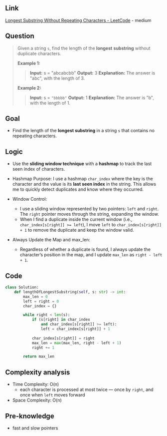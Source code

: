 ## Link
[Longest Substring Without Repeating Characters - LeetCode](https://leetcode.com/problems/longest-substring-without-repeating-characters/description/) - medium
## Question
> Given a string `s`, find the length of the **longest** **substring** without duplicate characters.
> 
> **Example 1:**
>> **Input:** s = "abcabcbb"
>> **Output:** 3
>> **Explanation:** The answer is "abc", with the length of 3.
>
> **Example 2:**
>> **Input:** s = `"bbbbb"`
>> **Output:** 1
>> **Explanation:** The answer is "b", with the length of 1.
## Goal
- Find the length of the **longest substring** in a string `s` that contains no repeating characters.
## Logic
- Use the **sliding window technique** with a **hashmap** to track the last seen index of characters.
- Hashmap Purpose:
	I use a hashmap `char_index` where the key is the character and the value is its **last seen index** in the string. This allows me to quickly detect duplicates and know where they occurred.
- Window Control:
	- I use a sliding window represented by two pointers: `left` and `right`. The `right` pointer moves through the string, expanding the window.  
	- When I find a duplicate inside the current window (i.e., `char_index[s[right]] >= left`), I move `left` to `char_index[s[right]] + 1` to remove the duplicate and keep the window valid.
    
- Always Update the Map and max_len:
	- Regardless of whether a duplicate is found, I always update the character’s position in the map, and I update `max_len` as `right - left + 1`.

## Code
```python
class Solution:
    def lengthOfLongestSubstring(self, s: str) -> int:
        max_len = 0
        left = right = 0
        char_index = {}

        while right < len(s):
            if (s[right] in char_index
                and char_index[s[right]] >= left):
                left = char_index[s[right]] + 1
            
            char_index[s[right]] = right
            max_len = max(max_len, right - left + 1)
            right += 1

        return max_len
```
## Complexity analysis
- Time Complexity: O(n)
	- each character is processed at most twice — once by `right`, and once when `left` moves forward
- Space Complexity: O(n)
## Pre-knowledge
- fast and slow pointers
